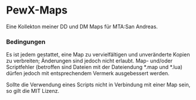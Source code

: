 # PewX-Maps
Eine Kollekton meiner DD und DM Maps für MTA:San Andreas.

### Bedingungen
Es ist jedem gestattet, eine Map zu vervielfältigen und unveränderte Kopien zu verbreiten; Änderungen sind jedoch nicht erlaubt. Map- und/oder Scriptfehler (betroffen sind Dateien mit der Dateiendung *.map und *.lua) dürfen jedoch mit entsprechendem Vermerk ausgebessert werden.

Sollte die Verwendung eines Scripts nicht in Verbindung mit einer Map sein, so gilt die MIT Lizenz.
